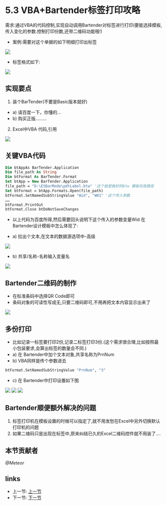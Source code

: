 # 5.3 VBA+Bartender标签打印攻略
需求:通过VBA的代码控制,实现自动调用Bartender对标签进行打印(要能选择模板,传入变化的参数.控制打印份数,还带二维码功能哦!)

* 案例:需要对这个单据的如下明细打印出标签

![](/images/5.3.1.png?raw=true)

* 标签格式如下:

![](/images/5.3.2.png?raw=true)

## 实现要点
1. 装个BarTender(不要是Basic版本就好)
 * a) 请百度一下，你懂的...
 * b) 购买正版………
2. Excel中VBA 代码,引用

![](/images/5.3.3.png?raw=true)

## 关键VBA代码
```vb
Dim btAppAs BarTender.Application
Dim file_path As String
Dim btFormat As BarTender.Format
Set btApp = New BarTender.Application
file_path = "D:\ESBarMode\pdtLabel.btw" '这个就是做好的btw 模板存放路径
Set btFormat = btApp.Formats.Open(file_path)
btFormat.SetNamedSubStringValue "Wid", "W01" '这个传入参数
……
btFormat.PrintOut
btFormat.Close btDoNotSaveChanges
```

* 以上代码为百度所得,然后需要回头说明下这个传入的参数变量Wid 在Bartender设计模板中怎么体现了:

* a) 拉出个文本,在文本的数据源选项中-高级

![](/images/5.3.4.png?raw=true)

* b) 共享/名称-名称输入变量名

![](/images/5.3.5.png?raw=true)
 
## Bartender二维码的制作
 * 在标准条码中选择QR Code即可
 * 条码对象的可读性写成无,只要二维码即可,不用再把文本内容显示出来了

![](/images/5.3.6.png?raw=true)
 
## 多份打印
* 比如记录一标签要打印2份,记录二标签打印3份.(这个需求很合理,比如按照最小包装要求,会算出标签的数量会不同.)
* a) 在 Bartender中加个文本对象,共享名称为PrnNum
* b) VBA同样是传个参数进去
```vb
btFormat.SetNamedSubStringValue "PrnNum", "3"
```
* c) 在 Bartender中打印设置如下图

![](/images/5.3.7.png?raw=true) 
![](/images/5.3.8.png?raw=true) 
![](/images/5.3.9.png?raw=true) 
 
## Bartender顺便额外解决的问题
1. 标签打印机在模板设置的时候可以指定了,就不用发愁在Excel中另外切换默认打印机的问题
2. 如果二维码只是出现在标签中,原来纠结已久的Excel二维码控件就不用装了….

## 本节贡献者
*@Meteor* 

## links
  * 上一节: [上一节](<05.2.md>)
  * 下一节: [下一节](<05.4.md>)
